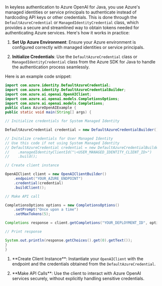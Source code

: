 In keyless authentication to Azure OpenAI for Java, you use Azure's managed identities or service principals to authenticate instead of hardcoding API keys or other credentials. This is done through the `DefaultAzureCredential` or `ManagedIdentityCredential` class, which provides a secure and streamlined way to obtain tokens needed for authenticating Azure services. Here's how it works in practice:

1. **Set Up Azure Environment**: Ensure your Azure environment is configured correctly with managed identities or service principals.

1. **Initialize Credentials**: Use the `DefaultAzureCredential` class or `ManagedIdentityCredential` class from the Azure SDK for Java to handle the authentication process seamlessly.

Here is an example code snippet:

```java
import com.azure.identity.DefaultAzureCredential;
import com.azure.identity.DefaultAzureCredentialBuilder;
import com.azure.ai.openai.OpenAIClient;
import com.azure.ai.openai.models.CompletionsOptions;
import com.azure.ai.openai.models.Completions;
public class AzureOpenAIExample {
public static void main(String[] args) {

// Initialize credentials for System Managed Identity

DefaultAzureCredential credential = new DefaultAzureCredentialBuilder().build();

// Initalize credentials for User Managed Identity
// Use this code if not using System Managed Identity
// DefaultAzureCredential credential = new DefaultAzureCredentialBuilder()
//    .managedIdentityClientId("\<USER_MANAGED_IDENTITY_CLIENT_ID>")
//    .build();

// Create client instance

OpenAIClient client = new OpenAIClientBuilder()
    .endpoint("YOUR_AZURE_ENDPOINT")
    .credential(credential)
    .buildClient();

// Make API call

CompletionsOptions options = new CompletionsOptions()
    .setPrompt("Once upon a time")
    .setMaxTokens(5);

Completions response = client.getCompletions("YOUR_DEPLOYMENT_ID", options);

// Print response

System.out.println(response.getChoices().get(0).getText());
}
}
```

1. \*\*Create Client Instance**: Instantiate your `OpenAIClient` with the endpoint and the credentials obtained from the `DefaultAzureCredential`.

1. \*\*Make API Calls**: Use the client to interact with Azure OpenAI services securely, without explicitly handling sensitive credentials.
